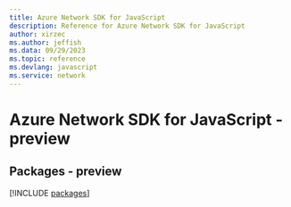 ```yaml
---
title: Azure Network SDK for JavaScript
description: Reference for Azure Network SDK for JavaScript
author: xirzec
ms.author: jeffish
ms.data: 09/29/2023
ms.topic: reference
ms.devlang: javascript
ms.service: network
---
```

# Azure Network SDK for JavaScript - preview
## Packages - preview
[!INCLUDE [packages](network-index.md)]